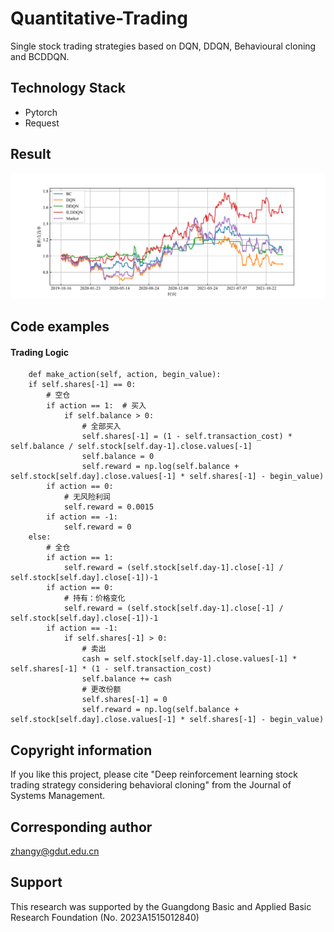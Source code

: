 # Quantitative-Trading
Single stock trading strategies based on DQN, DDQN, Behavioural cloning and BCDDQN. 

## Technology Stack

- Pytorch
- Request

## Result

![项目截图](https://github.com/1998-Chen/Quantitative-Trading/blob/main/Result/000001_SZ.svg)

## Code examples
#### Trading Logic
        def make_action(self, action, begin_value):
        if self.shares[-1] == 0:
            # 空仓
            if action == 1:  # 买入
                if self.balance > 0:
                    # 全部买入
                    self.shares[-1] = (1 - self.transaction_cost) * self.balance / self.stock[self.day-1].close.values[-1]
                    self.balance = 0
                    self.reward = np.log(self.balance + self.stock[self.day].close.values[-1] * self.shares[-1] - begin_value)
            if action == 0:
                # 无风险利润
                self.reward = 0.0015
            if action == -1:
                self.reward = 0
        else:
            # 全仓
            if action == 1:
                self.reward = (self.stock[self.day-1].close[-1] / self.stock[self.day].close[-1])-1 
            if action == 0:
                # 持有：价格变化
                self.reward = (self.stock[self.day-1].close[-1] / self.stock[self.day].close[-1])-1 
            if action == -1:
                if self.shares[-1] > 0:
                    # 卖出
                    cash = self.stock[self.day-1].close.values[-1] * self.shares[-1] * (1 - self.transaction_cost)
                    self.balance += cash
                    # 更改份额
                    self.shares[-1] = 0
                    self.reward = np.log(self.balance + self.stock[self.day].close.values[-1] * self.shares[-1] - begin_value)

## Copyright information

If you like this project, please cite "Deep reinforcement learning stock trading strategy considering behavioral cloning" from the Journal of Systems Management.

## Corresponding author

zhangy@gdut.edu.cn

## Support

This research was supported by the Guangdong Basic and Applied Basic Research Foundation (No. 2023A1515012840)

